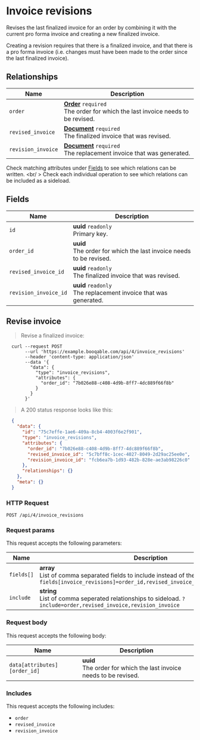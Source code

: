 # Invoice revisions

Revises the last finalized invoice for an order by combining
it with the current pro forma invoice and creating a new
finalized invoice.

Creating a revision requires that there is a finalized invoice,
and that there is a pro forma invoice (i.e. changes must have been
made to the order since the last finalized invoice).

## Relationships
Name | Description
-- | --
`order` | **[Order](#orders)** `required`<br>The order for which the last invoice needs to be revised.
`revised_invoice` | **[Document](#documents)** `required`<br>The finalized invoice that was revised.
`revision_invoice` | **[Document](#documents)** `required`<br>The replacement invoice that was generated.


Check matching attributes under [Fields](#invoice-revisions-fields) to see which relations can be written.
<br/ >
Check each individual operation to see which relations can be included as a sideload.
## Fields

 Name | Description
-- | --
`id` | **uuid** `readonly`<br>Primary key.
`order_id` | **uuid** <br>The order for which the last invoice needs to be revised.
`revised_invoice_id` | **uuid** `readonly`<br>The finalized invoice that was revised.
`revision_invoice_id` | **uuid** `readonly`<br>The replacement invoice that was generated.


## Revise invoice


> Revise a finalized invoice:

```shell
  curl --request POST
       --url 'https://example.booqable.com/api/4/invoice_revisions'
       --header 'content-type: application/json'
       --data '{
         "data": {
           "type": "invoice_revisions",
           "attributes": {
             "order_id": "7b026e88-c408-4d9b-8ff7-4dc889f66f8b"
           }
         }
       }'
```

> A 200 status response looks like this:

```json
  {
    "data": {
      "id": "75c7effe-1ae6-409a-8cb4-4003f6e2f901",
      "type": "invoice_revisions",
      "attributes": {
        "order_id": "7b026e88-c408-4d9b-8ff7-4dc889f66f8b",
        "revised_invoice_id": "5c7bff8c-1cec-4027-8049-2d29ac25ee0e",
        "revision_invoice_id": "fcb6ea7b-1d93-482b-828e-ae3ab98226c0"
      },
      "relationships": {}
    },
    "meta": {}
  }
```

### HTTP Request

`POST /api/4/invoice_revisions`

### Request params

This request accepts the following parameters:

Name | Description
-- | --
`fields[]` | **array** <br>List of comma separated fields to include instead of the default fields. `?fields[invoice_revisions]=order_id,revised_invoice_id,revision_invoice_id`
`include` | **string** <br>List of comma seperated relationships to sideload. `?include=order,revised_invoice,revision_invoice`


### Request body

This request accepts the following body:

Name | Description
-- | --
`data[attributes][order_id]` | **uuid** <br>The order for which the last invoice needs to be revised.


### Includes

This request accepts the following includes:

<ul>
  <li><code>order</code></li>
  <li><code>revised_invoice</code></li>
  <li><code>revision_invoice</code></li>
</ul>


